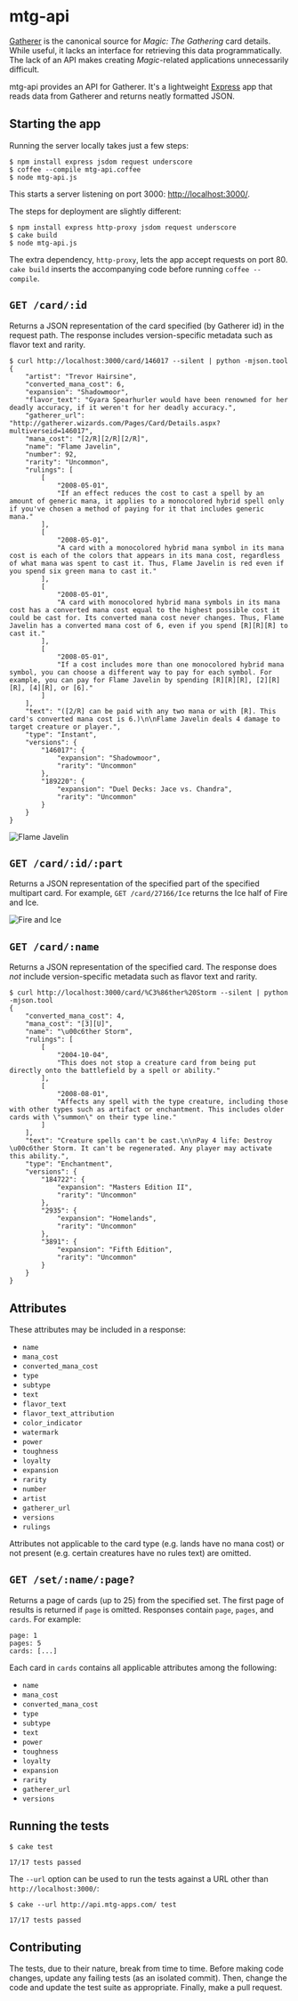 # mtg-api

[Gatherer][1] is the canonical source for _Magic: The Gathering_ card details.
While useful, it lacks an interface for retrieving this data programmatically.
The lack of an API makes creating _Magic_-related applications unnecessarily
difficult.

mtg-api provides an API for Gatherer. It's a lightweight [Express][2] app that
reads data from Gatherer and returns neatly formatted JSON.

## Starting the app

Running the server locally takes just a few steps:

    $ npm install express jsdom request underscore
    $ coffee --compile mtg-api.coffee
    $ node mtg-api.js

This starts a server listening on port 3000: [http://localhost:3000/][3].

The steps for deployment are slightly different:

    $ npm install express http-proxy jsdom request underscore
    $ cake build
    $ node mtg-api.js

The extra dependency, `http-proxy`, lets the app accept requests on port 80.
`cake build` inserts the accompanying code before running `coffee --compile`.

## `GET /card/:id`

Returns a JSON representation of the card specified (by Gatherer id) in the
request path. The response includes version-specific metadata such as flavor
text and rarity.

    $ curl http://localhost:3000/card/146017 --silent | python -mjson.tool
    {
        "artist": "Trevor Hairsine", 
        "converted_mana_cost": 6, 
        "expansion": "Shadowmoor", 
        "flavor_text": "Gyara Spearhurler would have been renowned for her deadly accuracy, if it weren't for her deadly accuracy.", 
        "gatherer_url": "http://gatherer.wizards.com/Pages/Card/Details.aspx?multiverseid=146017", 
        "mana_cost": "[2/R][2/R][2/R]", 
        "name": "Flame Javelin", 
        "number": 92, 
        "rarity": "Uncommon", 
        "rulings": [
            [
                "2008-05-01", 
                "If an effect reduces the cost to cast a spell by an amount of generic mana, it applies to a monocolored hybrid spell only if you've chosen a method of paying for it that includes generic mana."
            ], 
            [
                "2008-05-01", 
                "A card with a monocolored hybrid mana symbol in its mana cost is each of the colors that appears in its mana cost, regardless of what mana was spent to cast it. Thus, Flame Javelin is red even if you spend six green mana to cast it."
            ], 
            [
                "2008-05-01", 
                "A card with monocolored hybrid mana symbols in its mana cost has a converted mana cost equal to the highest possible cost it could be cast for. Its converted mana cost never changes. Thus, Flame Javelin has a converted mana cost of 6, even if you spend [R][R][R] to cast it."
            ], 
            [
                "2008-05-01", 
                "If a cost includes more than one monocolored hybrid mana symbol, you can choose a different way to pay for each symbol. For example, you can pay for Flame Javelin by spending [R][R][R], [2][R][R], [4][R], or [6]."
            ]
        ], 
        "text": "([2/R] can be paid with any two mana or with [R]. This card's converted mana cost is 6.)\n\nFlame Javelin deals 4 damage to target creature or player.", 
        "type": "Instant", 
        "versions": {
            "146017": {
                "expansion": "Shadowmoor", 
                "rarity": "Uncommon"
            }, 
            "189220": {
                "expansion": "Duel Decks: Jace vs. Chandra", 
                "rarity": "Uncommon"
            }
        }
    }

![Flame Javelin][4]

## `GET /card/:id/:part`

Returns a JSON representation of the specified part of the specified multipart
card. For example, `GET /card/27166/Ice` returns the Ice half of Fire and Ice.

![Fire and Ice][5]

## `GET /card/:name`

Returns a JSON representation of the specified card. The response does *not*
include version-specific metadata such as flavor text and rarity.

    $ curl http://localhost:3000/card/%C3%86ther%20Storm --silent | python -mjson.tool
    {
        "converted_mana_cost": 4, 
        "mana_cost": "[3][U]", 
        "name": "\u00c6ther Storm", 
        "rulings": [
            [
                "2004-10-04", 
                "This does not stop a creature card from being put directly onto the battlefield by a spell or ability."
            ], 
            [
                "2008-08-01", 
                "Affects any spell with the type creature, including those with other types such as artifact or enchantment. This includes older cards with \"summon\" on their type line."
            ]
        ], 
        "text": "Creature spells can't be cast.\n\nPay 4 life: Destroy \u00c6ther Storm. It can't be regenerated. Any player may activate this ability.", 
        "type": "Enchantment", 
        "versions": {
            "184722": {
                "expansion": "Masters Edition II", 
                "rarity": "Uncommon"
            }, 
            "2935": {
                "expansion": "Homelands", 
                "rarity": "Uncommon"
            }, 
            "3891": {
                "expansion": "Fifth Edition", 
                "rarity": "Uncommon"
            }
        }
    }

## Attributes

These attributes may be included in a response:

  - `name`
  - `mana_cost`
  - `converted_mana_cost`
  - `type`
  - `subtype`
  - `text`
  - `flavor_text`
  - `flavor_text_attribution`
  - `color_indicator`
  - `watermark`
  - `power`
  - `toughness`
  - `loyalty`
  - `expansion`
  - `rarity`
  - `number`
  - `artist`
  - `gatherer_url`
  - `versions`
  - `rulings`

Attributes not applicable to the card type (e.g. lands have no mana cost) or
not present (e.g. certain creatures have no rules text) are omitted.

## `GET /set/:name/:page?`

Returns a page of cards (up to 25) from the specified set. The first page of
results is returned if `page` is omitted. Responses contain `page`, `pages`,
and `cards`. For example:

    page: 1
    pages: 5
    cards: [...]

Each card in `cards` contains all applicable attributes among the following:

  - `name`
  - `mana_cost`
  - `converted_mana_cost`
  - `type`
  - `subtype`
  - `text`
  - `power`
  - `toughness`
  - `loyalty`
  - `expansion`
  - `rarity`
  - `gatherer_url`
  - `versions`

## Running the tests

    $ cake test
    
    17/17 tests passed

The `--url` option can be used to run the tests against a URL other than
`http://localhost:3000/`:

    $ cake --url http://api.mtg-apps.com/ test
    
    17/17 tests passed

## Contributing

The tests, due to their nature, break from time to time. Before making code
changes, update any failing tests (as an isolated commit). Then, change the
code and update the test suite as appropriate. Finally, make a pull request.


[1]: http://gatherer.wizards.com/
[2]: http://expressjs.com/
[3]: http://localhost:3000/
[4]: http://gatherer.wizards.com/Handlers/Image.ashx?multiverseid=146017&type=card
[5]: http://gatherer.wizards.com/Handlers/Image.ashx?multiverseid=27166&type=card&options=rotate90
